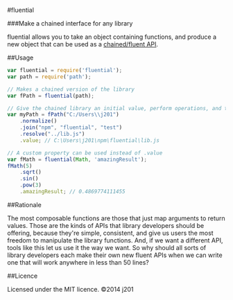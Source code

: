 #fluential

###Make a chained interface for any library

fluential allows you to take an object containing functions, and produce a new object that can be used as a [chained/fluent API](http://underscorejs.org/#chain).

##Usage

```javascript
var fluential = require('fluential');
var path = require('path');

// Makes a chained version of the library
var fPath = fluential(path);

// Give the chained library an initial value, perform operations, and then take its .value
var myPath = fPath("C:/Users\\j201")
	.normalize()
	.join("npm", "fluential", "test")
	.resolve("../lib.js")
	.value; // C:\Users\j201\npm\fluential\lib.js

// A custom property can be used instead of .value
var fMath = fluential(Math, 'amazingResult');
fMath(5)
	.sqrt()
	.sin()
	.pow(3)
	.amazingResult; // 0.4869774111455
```

##Rationale

The most composable functions are those that just map arguments to return values. Those are the kinds of APIs that library developers should be offering, because they're simple, consistent, and give us users the most freedom to manipulate the library functions. And, if we want a different API, tools like this let us use it the way we want. So why should all sorts of library developers each make their own new fluent APIs when we can write one that will work anywhere in less than 50 lines?

##Licence

Licensed under the MIT licence.
©2014 j201
